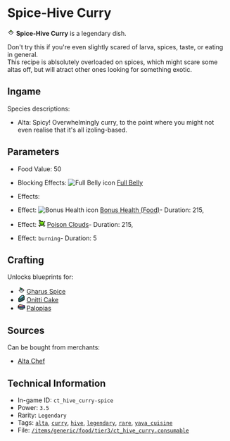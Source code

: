 # Spice-Hive Curry

<img src="https://raw.githubusercontent.com/Ceterai/Enternia/main/items/generic/food/tier3/ct_hive_curry.png" alt="Spice-Hive Curry icon" loading="lazy" height="16px" width="auto" /> **Spice-Hive Curry** is a legendary dish.

Don't try this if you're even slightly scared of larva, spices, taste, or eating in general.  
This recipe is ablsolutely overloaded on spices, which might scare some altas off, but will atract other ones looking for something exotic.

## Ingame

Species descriptions:

- Alta: Spicy! Overwhelmingly curry, to the point where you might not even realise that it's all izoling-based.

## Parameters

- Food Value: 50
- Blocking Effects: <img src="https://starbounder.org/mediawiki/images/6/60/Status_Well_Fed.png" alt="Full Belly icon" loading="lazy" height="16px" width="16px" /> [Full Belly](https://starbounder.org/Full_Belly)
- Effects: 

- Effect: <img src="https://starbounder.org/mediawiki/images/thumb/1/16/Status_Health_Boost.png/48px-Status_Health_Boost.png" alt="Bonus Health icon" loading="lazy" height="16px" width="16px" /> [Bonus Health (Food)](https://starbounder.org/Status_Effects#Stat_Boosts)- Duration: 215, 

- Effect: <img src="https://raw.githubusercontent.com/Ceterai/Enternia/main/stats/effects/ct_poisoncloud.png" alt="Poison Clouds icon" loading="lazy" height="16px" width="auto" /> [Poison Clouds](https://ceterai.github.io/MyEnternia/Wiki/PoisonClouds)- Duration: 215, 

- Effect: `burning`- Duration: 5

## Crafting

Unlocks blueprints for:

- <img src="https://raw.githubusercontent.com/Ceterai/Enternia/main/items/generic/food/other/ct_gharus_spice.png" alt="Gharus Spice icon" loading="lazy" height="16px" width="auto" /> [Gharus Spice](https://ceterai.github.io/MyEnternia/Wiki/GharusSpice)
- <img src="https://raw.githubusercontent.com/Ceterai/Enternia/main/items/generic/food/tier4/ct_onitti_cake.png" alt="Onitti Cake icon" loading="lazy" height="16px" width="auto" /> [Onitti Cake](https://ceterai.github.io/MyEnternia/Wiki/OnittiCake)
- <img src="https://raw.githubusercontent.com/Ceterai/Enternia/main/items/generic/food/tier4/ct_palopias.png" alt="Palopias icon" loading="lazy" height="16px" width="auto" /> [Palopias](https://ceterai.github.io/MyEnternia/Wiki/Palopias)

## Sources

Can be bought from merchants:

- [Alta Chef](https://ceterai.github.io/MyEnternia/Wiki/AltaChef)

## Technical Information

- In-game ID: `ct_hive_curry-spice`
- Power: `3.5`
- Rarity: `Legendary`
- Tags: [`alta`](https://ceterai.github.io/MyEnternia/Wiki/Tags/Alta), [`curry`](https://ceterai.github.io/MyEnternia/Wiki/Tags/Curry), [`hive`](https://ceterai.github.io/MyEnternia/Wiki/Tags/Hive), [`legendary`](https://ceterai.github.io/MyEnternia/Wiki/Tags/Legendary), [`rare`](https://ceterai.github.io/MyEnternia/Wiki/Tags/Rare), [`yava_cuisine`](https://ceterai.github.io/MyEnternia/Wiki/Tags/YavaCuisine)
- File: [`/items/generic/food/tier3/ct_hive_curry.consumable`](https://github.com/Ceterai/Enternia/blob/main/items/generic/food/tier3/ct_hive_curry.consumable)
